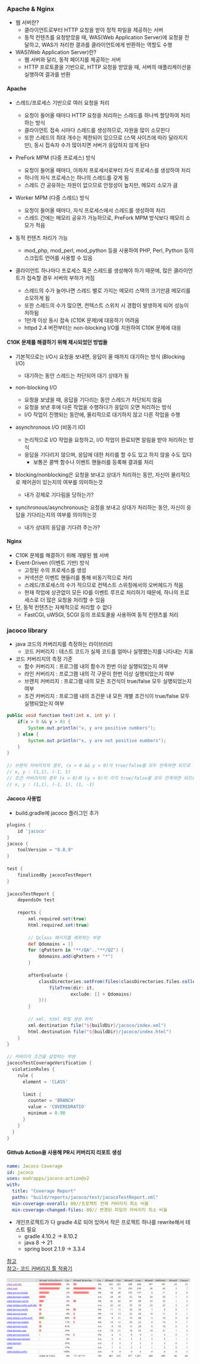 ### Apache & Nginx
- 웹 서버란?
  - 클라이언트로부터 HTTP 요청을 받아 정적 파일을 제공하는 서버
  - 동적 컨텐츠를 요청받았을 때, WAS(Web Application Server)에 요청을 전달하고, WAS가 처리한 결과를 클라이언트에게 반환하는 역할도 수행
- WAS(Web Application Server)란?
  - 웹 서버와 달리, 동적 페이지를 제공하는 서버
  - HTTP 프로토콜을 기반으로, HTTP 요청을 받았을 때, 서버의 애플리케이션을 실행하여 결과를 반환
#### Apache
- 스레드/프로세스 기반으로 여러 요청을 처리
  - 요청이 들어올 때마다 HTTP 요청을 처리하는 스레드를 하나씩 할당하여 처리하는 방식
  - 클라이언트 접속 시마다 스레드를 생성하므로, 자원을 많이 소모한다
  - 또한 스레드의 최대 개수는 제한되어 있으므로 (스택 사이즈에 따라 달라지지만), 동시 접속자 수가 많아지면 서버가 응답하지 않게 된다

- PreFork MPM (다중 프로세스) 방식
  - 요청이 들어올 때마다, 아파치 프로세서로부터 자식 프로세스를 생성하여 처리
  - 하나의 자식 프로세스는 하나의 스레드를 갖게 됨
  - 스레드 간 공유하는 자원이 없으므로 안정성이 높지만, 메모리 소모가 큼
- Worker MPM (다중 스레드) 방식
  - 요청이 들어올 때마다, 자식 프로세스에서 스레드를 생성하여 처리
  - 스레드 간에는 메모리 공유가 가능하므로, PreFork MPM 방식보다 메모리 소모가 적음
- 동적 컨텐츠 처리가 가능
  - mod_php, mod_perl, mod_python 등을 사용하여 PHP, Perl, Python 등의 스크립트 언어를 사용할 수 있음

- 클라이언트 하나마다 프로세스 혹은 스레드를 생성해야 하기 때문에, 많은 클라이언트가 접속할 경우 서버의 부하가 커짐
  - 스레드의 수가 늘어나면 스레드 별로 가지는 메모리 스택의 크기만큼 메모리를 소모하게 됨
  - 또한 스레드의 수가 많으면, 컨텍스트 스위치 시 경합이 발생하게 되어 성능이 저하됨
  - 1만개 이상 동시 접속 (C10K 문제)에 대응하기 어려움
  - httpd 2.4 버전부터는 non-blocking I/O를 지원하여 C10K 문제에 대응

#### C10K 문제를 해결하기 위해 제시되었던 방법들 
- 기본적으로는 I/O시 요청을 보내면, 응답이 올 때까지 대기하는 방식 (Blocking I/O)
  - 대기하는 동안 스레드는 차단되어 대기 상태가 됨
- non-blocking I/O
  - 요청을 보냈을 때, 응답을 기다리는 동안 스레드가 차단되지 않음
  - 요청을 보낸 후에 다른 작업을 수행하다가 응답이 오면 처리하는 방식
  - I/O 작업이 진행되는 동안에, 물리적으로 대기하지 않고 다른 작업을 수행
- asynchronous I/O (비동기 IO)
  - 논리적으로 I/O 작업을 요청하고, I/O 작업이 완료되면 알림을 받아 처리하는 방식
  - 응답을 기다리지 않으며, 응답에 대한 처리를 할 수도 있고 하지 않을 수도 있다
    - 보통은 콜백 함수나 이벤트 핸들러를 등록해 결과를 처리

- blocking/nonblocking은 요청을 보내고 상대가 처리하는 동안, 자신이 물리적으로 제어권이 있는지의 여부를 의미하는것
  - 내가 강제로 기다림을 당하는가?
- synchronous/asynchronous는 요청을 보내고 상대가 처리하는 동안, 자신이 응답을 기다리는지의 여부를 의미하는것
  - 내가 상대의 응답을 기다려 주는가?

#### Nginx
- C10K 문제를 해결하기 위해 개발된 웹 서버
- Event-Driven (이벤트 기반) 방식
  - 고정된 수의 프로세스를 생성
  - 커넥션은 이벤트 핸들러를 통해 비동기적으로 처리
  - 스레드/프로세스의 수가 적으므로 컨텍스트 스위칭에서의 오버헤드가 적음
  - 현재 작업에 상관없이 모든 IO를 이벤트 루프로 처리하기 때문에, 하나의 프로세스로 더 많은 요청을 처리할 수 있음
- 단, 동적 컨텐츠는 자체적으로 처리할 수 없다
  - FastCGI, uWSGI, SCGI 등의 프로토콜을 사용하여 동적 컨텐츠를 처리

### jacoco library
- java 코드의 커버리지를 측정하는 라이브러리
  - 코드 커버리지 : 테스트 코드가 실제 코드를 얼마나 실행했는지를 나타내는 지표
- 코드 커버리지의 측정 기준
  - 함수 커버리지 : 프로그램 내의 함수가 한번 이상 실행되었는지 여부
  - 라인 커버리지 : 프로그램 내의 각 구문이 한번 이상 실행되었는지 여부
  - 브랜치 커버리지 : 프로그램 내의 모든 조건식이 true/false 모두 실행되었는지 여부
  - 조건 커버리지 : 프로그램 내의 조건문 내 모든 개별 조건식이 true/false 모두 실행되었는지 여부

```java
public void function test(int x, int y) {
	if(x > 0 && y > 0) {
		System.out.println("x, y are positive numbers");
    } else {
		System.out.println("x, y are not positive numbers");
    }
}

// 브랜치 커버리지의 경우, (x > 0 && y > 0)가 true/false를 모두 만족하면 되므로 다음과 같은 조건만 만족하면 100% 커버리지를 달성할 수 있음
// x, y : (1,1), (-1, 1)
// 조건 커버리지의 경우 (x > 0)와 (y > 0)이 각각 true/false를 모두 만족하면 되므로 다음과 같은 조건을 만족하면 100% 커버리지를 달성할 수 있음
// x, y : (1,1), (-1, 1), (1, -1)
```

#### Jacoco 사용법
- build.gradle에 jacoco 플러그인 추가
```gradle
plugins {
    id 'jacoco'
}
jacoco {
    toolVersion = "0.8.9"
}

test {
    finalizedBy jacocoTestReport
}

jacocoTestReport {
    dependsOn test

    reports {
        xml.required.set(true)
        html.required.set(true)

        // Qclass 패키지를 제외하는 부분
        def Qdomains = []
        for (qPattern in "**/QA".."**/QZ") {
            Qdomains.add(qPattern + "*")
        }

        afterEvaluate {
            classDirectories.setFrom(files(classDirectories.files.collect {
                fileTree(dir: it,
                        exclude: [] + Qdomains)
            }))
        }
        
        // xml, html 파일 생성 위치
        xml.destination file("${buildDir}/jacoco/index.xml")
        html.destination file("${buildDir}/jacoco/index.html")
    }
}

// 커버리지 조건을 설정하는 부분
jacocoTestCoverageVerification {
  violationRules {
    rule {
      element = 'CLASS'

      limit {
        counter = 'BRANCH'
        value = 'COVEREDRATIO'
        minimum = 0.90
      }
    }
  }
}
```

#### Github Action을 사용해 PR시 커버리지 리포트 생성
```yaml
name: Jacoco Coverage
id: jacoco
uses: madrapps/jacoco-action@v2
with:
  title: "Coverage Report"
  paths: "build/reports/jacoco/test/jacocoTestReport.xml"
  min-coverage-overall: 80//프로젝트 전체 커버리지 최소 비율
  min-coverage-changed-files: 80// 변경된 파일의 커버리지 최소 비율
```

- 개인프로젝트가 다 gradle 4로 되어 있어서 작은 프로젝트 하나를 rewrite해서 테스트 필요
  - gradle 4.10.2 -> 8.10.2
  - java 8 -> 21
  - spring boot 2.1.9 -> 3.3.4

[참고](https://docs.gradle.org/current/userguide/jacoco_plugin.html)  
[참고- 코드 커버리지 툴 적용기](https://sungsan.oopy.io/1d6e3f0c-7a3e-48f2-bb62-ad0e37e3c888)


![](../../image/43.png)